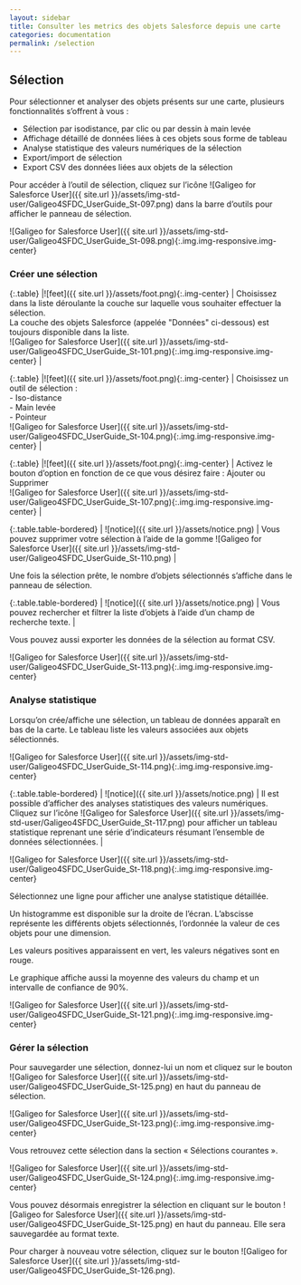 ```yaml
---
layout: sidebar
title: Consulter les metrics des objets Salesforce depuis une carte
categories: documentation
permalink: /selection
---
```


## Sélection

Pour sélectionner et analyser des objets présents sur une carte, plusieurs fonctionnalités s’offrent à vous :

- Sélection par isodistance, par clic ou par dessin à main levée
- Affichage détaillé de données liées à ces objets sous forme de tableau 
- Analyse statistique des valeurs numériques de la sélection
- Export/import de sélection
- Export CSV des données liées aux objets de la sélection

Pour accéder à l’outil de sélection, cliquez sur l’icône ![Galigeo for Salesforce User]({{ site.url }}/assets/img-std-user/Galigeo4SFDC_UserGuide_St-097.png) dans la barre d’outils pour afficher le panneau de sélection.

![Galigeo for Salesforce User]({{ site.url }}/assets/img-std-user/Galigeo4SFDC_UserGuide_St-098.png){:.img.img-responsive.img-center}

### Créer une sélection

{:.table}
|![feet]({{ site.url }}/assets/foot.png){:.img-center} | Choisissez dans la liste déroulante la couche sur laquelle vous souhaiter effectuer la sélection.<br> La couche des objets Salesforce (appelée "Données" ci-dessous) est toujours disponible dans la liste.<br>![Galigeo for Salesforce User]({{ site.url }}/assets/img-std-user/Galigeo4SFDC_UserGuide_St-101.png){:.img.img-responsive.img-center} |

{:.table}
|![feet]({{ site.url }}/assets/foot.png){:.img-center} | Choisissez un outil de sélection : <br> - Iso-distance <br> - Main levée <br> - Pointeur<br>![Galigeo for Salesforce User]({{ site.url }}/assets/img-std-user/Galigeo4SFDC_UserGuide_St-104.png){:.img.img-responsive.img-center} |

{:.table}
|![feet]({{ site.url }}/assets/foot.png){:.img-center} | Activez le bouton d’option en fonction de ce que vous désirez faire : Ajouter ou Supprimer<br>![Galigeo for Salesforce User]({{ site.url }}/assets/img-std-user/Galigeo4SFDC_UserGuide_St-107.png){:.img.img-responsive.img-center} |

{:.table.table-bordered}
| ![notice]({{ site.url }}/assets/notice.png)  | Vous pouvez supprimer votre sélection à l’aide de la gomme ![Galigeo for Salesforce User]({{ site.url }}/assets/img-std-user/Galigeo4SFDC_UserGuide_St-110.png) |

Une fois la sélection prête, le nombre d’objets sélectionnés s’affiche dans le panneau de sélection.

{:.table.table-bordered}
| ![notice]({{ site.url }}/assets/notice.png)  | Vous pouvez rechercher et filtrer la liste d’objets à l’aide d’un champ de recherche texte. |

Vous pouvez aussi exporter les données de la sélection au format CSV.

![Galigeo for Salesforce User]({{ site.url }}/assets/img-std-user/Galigeo4SFDC_UserGuide_St-113.png){:.img.img-responsive.img-center}

### Analyse statistique

Lorsqu’on crée/affiche une sélection, un tableau de données apparaît en bas de la carte. Le tableau liste les valeurs associées aux objets sélectionnés.

![Galigeo for Salesforce User]({{ site.url }}/assets/img-std-user/Galigeo4SFDC_UserGuide_St-114.png){:.img.img-responsive.img-center}

{:.table.table-bordered}
| ![notice]({{ site.url }}/assets/notice.png)  | Il est possible d’afficher des analyses statistiques des valeurs numériques. Cliquez
sur l’icône ![Galigeo for Salesforce User]({{ site.url }}/assets/img-std-user/Galigeo4SFDC_UserGuide_St-117.png) pour afficher un tableau statistique reprenant une série d’indicateurs résumant l’ensemble de données sélectionnées. |

![Galigeo for Salesforce User]({{ site.url }}/assets/img-std-user/Galigeo4SFDC_UserGuide_St-118.png){:.img.img-responsive.img-center}

Sélectionnez une ligne pour afficher une analyse statistique détaillée.

Un histogramme est disponible sur la droite de l’écran. L’abscisse représente les différents objets sélectionnés, l’ordonnée la valeur de ces objets pour une dimension.

Les valeurs positives apparaissent en vert, les valeurs négatives sont en rouge.

Le graphique affiche aussi la moyenne des valeurs du champ et un intervalle de confiance de 90%.

![Galigeo for Salesforce User]({{ site.url }}/assets/img-std-user/Galigeo4SFDC_UserGuide_St-121.png){:.img.img-responsive.img-center}

### Gérer la sélection

Pour sauvegarder une sélection, donnez-lui un nom et cliquez sur le bouton ![Galigeo for Salesforce User]({{ site.url }}/assets/img-std-user/Galigeo4SFDC_UserGuide_St-125.png) en haut du panneau de sélection.

![Galigeo for Salesforce User]({{ site.url }}/assets/img-std-user/Galigeo4SFDC_UserGuide_St-123.png){:.img.img-responsive.img-center}

Vous retrouvez cette sélection dans la section « Sélections courantes ».

![Galigeo for Salesforce User]({{ site.url }}/assets/img-std-user/Galigeo4SFDC_UserGuide_St-124.png){:.img.img-responsive.img-center}

Vous pouvez désormais enregistrer la sélection en cliquant sur le bouton ![Galigeo for Salesforce User]({{ site.url }}/assets/img-std-user/Galigeo4SFDC_UserGuide_St-125.png) en haut du panneau. Elle sera sauvegardée au format texte.

Pour charger à nouveau votre sélection, cliquez sur le bouton ![Galigeo for Salesforce User]({{ site.url }}/assets/img-std-user/Galigeo4SFDC_UserGuide_St-126.png).


